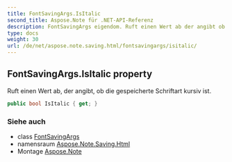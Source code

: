 ```yaml
---
title: FontSavingArgs.IsItalic
second_title: Aspose.Note für .NET-API-Referenz
description: FontSavingArgs eigendom. Ruft einen Wert ab der angibt ob die gespeicherte Schriftart kursiv ist.
type: docs
weight: 30
url: /de/net/aspose.note.saving.html/fontsavingargs/isitalic/
---
```

## FontSavingArgs.IsItalic property

Ruft einen Wert ab, der angibt, ob die gespeicherte Schriftart kursiv ist.

```csharp
public bool IsItalic { get; }
```

### Siehe auch

* class [FontSavingArgs](../)
* namensraum [Aspose.Note.Saving.Html](../../fontsavingargs/)
* Montage [Aspose.Note](../../../)


